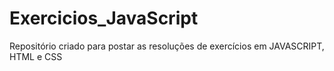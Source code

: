 # Exercicios_JavaScript
Repositório criado para postar as resoluções de exercícios em JAVASCRIPT, HTML e CSS 
